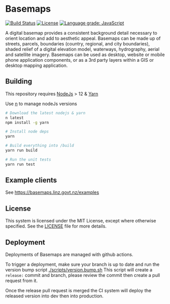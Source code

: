 # Basemaps

[![Build Status](https://github.com/linz/basemaps/workflows/Build/badge.svg)](https://github.com/linz/basemaps/actions)
[![License](https://img.shields.io/badge/license-MIT-blue.svg)](https://github.com/linz/basemaps/blob/master/LICENSE)
[![Language grade: JavaScript](https://img.shields.io/lgtm/grade/javascript/g/linz/basemaps.svg?logo=lgtm&logoWidth=18)](https://lgtm.com/projects/g/linz/basemaps/context:javascript)

A digital basemap provides a consistent background detail necessary to orient location and add to aesthetic appeal. Basemaps can be made up of streets, parcels, boundaries (country, regional, and city boundaries), shaded relief of a digital elevation model, waterways, hydrography, aerial and satellite imagery. Basemaps can be used as desktop, website or mobile phone application components, or as a 3rd party layers within a GIS or desktop mapping application.

## Building

This repository requires [NodeJs](https://nodejs.org/en/) > 12 & [Yarn](https://yarnpkg.com/en/)

Use [n](https://github.com/tj/n) to manage nodeJs versions

```bash
# Download the latest nodejs & yarn
n latest
npm install -g yarn

# Install node deps
yarn

# Build everything into /build
yarn run build

# Run the unit tests
yarn run test
```

## Example clients

See https://basemaps.linz.govt.nz/examples

## License

This system is licensed under the MIT License, except where otherwise specified. See the [LICENSE](https://github.com/linz/basemaps/blob/master/LICENSE) file for more details.


## Deployment

Deployments of Basemaps are managed with github actions.

To trigger a deployment, make sure your branch is up to date and run the version bump script [./scripts/version.bump.sh](./scripts/version.bump.sh)
This script will create a `release:` commit and branch, please review the commit then create a pull request from it.

Once the release pull request is merged the CI system will deploy the released version into dev then into production.
